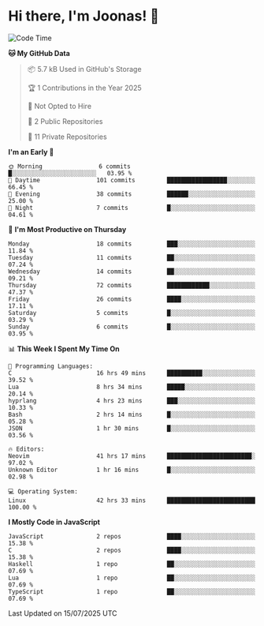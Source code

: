 <!--<a href="https://github.com/anuraghazra/github-readme-stats">
  <img align="center" height=200 src="https://readme-stats-git-main-joonas45s-projects.vercel.app/api?username=Joonas45&hide=stars&show_icons=true&theme=monokai" />
</a>
<a href="">
  <img align="center" width=300 src="https://readme-stats-git-main-joonas45s-projects.vercel.app/api/top-langs?username=Joonas45&theme=monokai&layout=compact" />
</a>-->
<!--
<a href="">
  <img align="center" height=125 width=600 src="https://readme-stats-git-main-joonas45s-projects.vercel.app/api/wakatime?username=Joonas45&theme=monokai&layout=compact" />
</a>
-->

# Hi there, I'm Joonas! :wave:


<!--START_SECTION:waka-->
![Code Time](http://img.shields.io/badge/Code%20Time-365%20hrs%209%20mins-blue)

**🐱 My GitHub Data** 

> 📦 5.7 kB Used in GitHub's Storage 
 > 
> 🏆 1 Contributions in the Year 2025
 > 
> 🚫 Not Opted to Hire
 > 
> 📜 2 Public Repositories 
 > 
> 🔑 11 Private Repositories 
 > 
**I'm an Early 🐤** 

```text
🌞 Morning                6 commits           █░░░░░░░░░░░░░░░░░░░░░░░░   03.95 % 
🌆 Daytime                101 commits         █████████████████░░░░░░░░   66.45 % 
🌃 Evening                38 commits          ██████░░░░░░░░░░░░░░░░░░░   25.00 % 
🌙 Night                  7 commits           █░░░░░░░░░░░░░░░░░░░░░░░░   04.61 % 
```
📅 **I'm Most Productive on Thursday** 

```text
Monday                   18 commits          ███░░░░░░░░░░░░░░░░░░░░░░   11.84 % 
Tuesday                  11 commits          ██░░░░░░░░░░░░░░░░░░░░░░░   07.24 % 
Wednesday                14 commits          ██░░░░░░░░░░░░░░░░░░░░░░░   09.21 % 
Thursday                 72 commits          ████████████░░░░░░░░░░░░░   47.37 % 
Friday                   26 commits          ████░░░░░░░░░░░░░░░░░░░░░   17.11 % 
Saturday                 5 commits           █░░░░░░░░░░░░░░░░░░░░░░░░   03.29 % 
Sunday                   6 commits           █░░░░░░░░░░░░░░░░░░░░░░░░   03.95 % 
```


📊 **This Week I Spent My Time On** 

```text
💬 Programming Languages: 
C                        16 hrs 49 mins      ██████████░░░░░░░░░░░░░░░   39.52 % 
Lua                      8 hrs 34 mins       █████░░░░░░░░░░░░░░░░░░░░   20.14 % 
hyprlang                 4 hrs 23 mins       ███░░░░░░░░░░░░░░░░░░░░░░   10.33 % 
Bash                     2 hrs 14 mins       █░░░░░░░░░░░░░░░░░░░░░░░░   05.28 % 
JSON                     1 hr 30 mins        █░░░░░░░░░░░░░░░░░░░░░░░░   03.56 % 

🔥 Editors: 
Neovim                   41 hrs 17 mins      ████████████████████████░   97.02 % 
Unknown Editor           1 hr 16 mins        █░░░░░░░░░░░░░░░░░░░░░░░░   02.98 % 

💻 Operating System: 
Linux                    42 hrs 33 mins      █████████████████████████   100.00 % 
```

**I Mostly Code in JavaScript** 

```text
JavaScript               2 repos             ████░░░░░░░░░░░░░░░░░░░░░   15.38 % 
C                        2 repos             ████░░░░░░░░░░░░░░░░░░░░░   15.38 % 
Haskell                  1 repo              ██░░░░░░░░░░░░░░░░░░░░░░░   07.69 % 
Lua                      1 repo              ██░░░░░░░░░░░░░░░░░░░░░░░   07.69 % 
TypeScript               1 repo              ██░░░░░░░░░░░░░░░░░░░░░░░   07.69 % 
```




 Last Updated on 15/07/2025 UTC
<!--END_SECTION:waka-->
